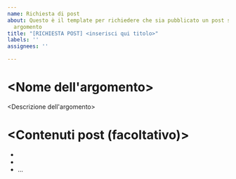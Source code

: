 ```yaml
---
name: Richiesta di post
about: Questo è il template per richiedere che sia pubblicato un post su un certo
  argomento
title: "[RICHIESTA POST] <inserisci qui titolo>"
labels: ''
assignees: ''

---
```


# <Nome dell'argomento>

<Descrizione dell'argomento>

# <Contenuti post (facoltativo)>

* <prima sezione post>
* <seconda sezione post>
* ...
